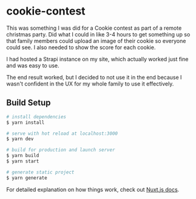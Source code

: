 # cookie-contest
This was something I was did for a Cookie contest as part of a remote christmas party. Did what I could in like 3-4 hours to get something up so that family members could upload an image of their cookie so everyone could see. I also needed to show the score for each cookie.

I had hosted a Strapi instance on my site, which actually worked just fine and was easy to use.

The end result worked, but I decided to not use it in the end because I wasn't confident in the UX for my whole family to use it effectively. 

## Build Setup

```bash
# install dependencies
$ yarn install

# serve with hot reload at localhost:3000
$ yarn dev

# build for production and launch server
$ yarn build
$ yarn start

# generate static project
$ yarn generate
```

For detailed explanation on how things work, check out [Nuxt.js docs](https://nuxtjs.org).
